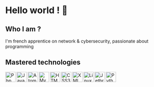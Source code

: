 # Hello world ! 👋
## Who I am ?
I'm french apprentice on network & cybersecurity, passionate about programming

## Mastered technologies

<div style="display: flex; align-items: center;">
  <img align="left" alt="Php" title="Php" width="32px" src="http://pngimg.com/uploads/php/php_PNG50.png" />
  <img align="left" alt="Javascript"  title="Javascript" width="32px" src="https://i.imgur.com/UOAjpsc.png" />
  <img align="left" alt="Atom" title="Atom" width="32px" src="https://seeklogo.com/images/A/atom-logo-19BD90FF87-seeklogo.com.png" />
  <img align="left" alt="MySQL" width="32px" title="MySQL" src="https://i.imgur.com/XaZ9cfK.png" />
  <img align="left" alt="HTML5" title="HTML5" width="32px" src="https://i.imgur.com/6PCGCOD.png" />
  <img align="left" alt="CSS3" title="CSS3" width="32px" src="https://i.imgur.com/QjDQazD.png" />
  <img align="left" alt="XML" title="XML" width="32px" src="https://i.imgur.com/7oaoxts.png" />
  <img align="left" alt="Linux" title="Linux" width="32px" src="https://cdn-icons-png.flaticon.com/512/518/518713.png" />
  <img align="left" alt="Jetbrains Tools" title="Jetbrains Tools" width="32px" src="https://i.imgur.com/iwVAXSE.png" />
  <img align="left" alt="Python" title="Python" width="32px" src="https://i.imgur.com/7oaoxts.png" />
</div>
